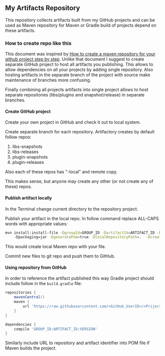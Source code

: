 ## My Artifacts Repository

This repository collects artifacts built from my GitHub projects and can be used as Maven repository
for Maven or Gradle build of projects depend on these artifacts.

### How to create repo like this

This document was inspired by
[How to create a maven repository for your github project step by step](https://gist.github.com/fernandezpablo85/03cf8b0cd2e7d8527063).
Unlike that document I suggest to create separate GitHub project to host all artifacts you publishing. This allows
to allow dependencies on all your projects by adding single repository. Also hosting artifacts in the separate branch
of the project with source make maintenance of branches more confusing.

Finally combining all projects artifacts into single project allows to host separate repositories
(libs/plugins and snapshot/release) in separate branches.

#### Create GitHub project

Create your own project in GitHub and check it out to local system.

Create separate branch for each repository. Artifactory creates by default follow repos:
1. libs-snapshots
1. libs-releases
1. plugin-snapshots
1. plugin-releases

Also each of these repos has "-local" and remote copy.

This makes sense, but anyone may create any other (or not create any of these) repos.

#### Publish artifact locally

In the Terminal change current directory to the repository project.

Publish your artifact in the local repo. In follow command replace ALL-CAPS words with appropriate values:

```bash
mvn install:install-file -DgroupId=GROUP_ID -DartifactId=ARTIFACT_ID -Dversion=VERSION -Dfile=JAR_FILE_PATH
    -Dpackaging=jar -DgeneratePom=true -DlocalRepositoryPath=.  -DcreateChecksum=true
```

This would create local Maven repo with your file.

Commit new files to git repo and push them to GitHub.

#### Using repository from GitHub

In order to reference the artifact published this way Gradle project should include follow in the `build.gradle` file:
```groovy
repositories {
    mavenCentral()
    maven {
        url 'https://raw.githubusercontent.com/<GitHub_UserID>/<Priject_name>/<Branch_name>'
    }
}

dependencies {
    compile 'GROUP_ID:ARTIFACT_ID:VERSION'
}
```

Similarly include URL to repository and artifact identifier into POM file if Maven builds the project.
